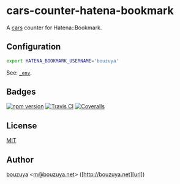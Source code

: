 # cars-counter-hatena-bookmark

A [cars](http://github.com/bouzuya/cars) counter for Hatena::Bookmark.

## Configuration

```bash
export HATENA_BOOKMARK_USERNAME='bouzuya'
```

See: [`_env`](_env).

## Badges

[![npm version][npm-badge-url]][npm-url]
[![Travis CI][travisci-badge-url]][travisci-url]
[![Coveralls][coveralls-badge-url]][coveralls-url]

[coveralls-badge-url]: https://img.shields.io/coveralls/github/bouzuya/cars-counter-hatena-bookmark.svg
[coveralls-url]: https://coveralls.io/github/bouzuya/cars-counter-hatena-bookmark
[npm-badge-url]: https://img.shields.io/npm/v/bouzuya/cars-counter-hatena-bookmark.svg
[npm-url]: https://www.npmjs.com/package/@bouzuya/cars-counter-hatena-bookmark
[travisci-badge-url]: https://img.shields.io/travis/bouzuya/cars-counter-hatena-bookmark.svg
[travisci-url]: https://travis-ci.org/bouzuya/cars-counter-hatena-bookmark

## License

[MIT](LICENSE)

## Author

[bouzuya][user] &lt;[m@bouzuya.net][email]&gt; ([http://bouzuya.net][url])

[user]: https://github.com/bouzuya
[email]: mailto:m@bouzuya.net
[url]: http://bouzuya.net
